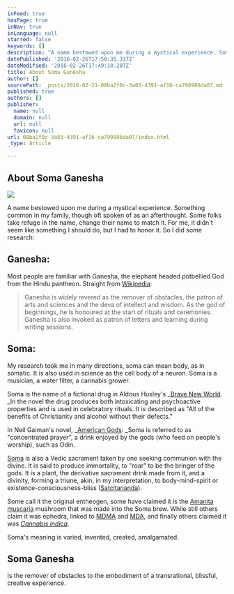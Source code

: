 ```yaml
---
inFeed: true
hasPage: true
inNav: true
inLanguage: null
starred: false
keywords: []
description: "A name bestowed upon me during a mystical experience. Something common in my family, though oft spoken of as an afterthought. Some folks take refuge in the name, change their name to match it. For me, it didn't seem like something I should do, but I had to honor it. So I did some research:"
datePublished: '2016-02-26T17:50:35.337Z'
dateModified: '2016-02-26T17:49:10.207Z'
title: About Soma Ganesha
author: []
sourcePath: _posts/2016-02-21-08ba2f0c-3a03-4391-af16-ca790986da07.md
published: true
authors: []
publisher:
  name: null
  domain: null
  url: null
  favicon: null
url: 08ba2f0c-3a03-4391-af16-ca790986da07/index.html
_type: Article

---
```

## About Soma Ganesha
![](https://the-grid-user-content.s3-us-west-2.amazonaws.com/50d307ad-2d13-450a-970d-2a82f88d5cf1.JPG)

A name bestowed upon me during a mystical experience. Something common in my family, though oft spoken of as an afterthought. Some folks take refuge in the name, change their name to match it. For me, it didn't seem like something I should do, but I had to honor it. So I did some research:

## Ganesha: 

Most people are familiar with Ganesha, the elephant headed potbellied God from the Hindu pantheon. Straight from [Wikipedia][0]: 
> 
> Ganesha is widely revered as the remover of obstacles, the patron of arts and sciences and the deva of intellect and wisdom. As the god of beginnings, he is honoured at the start of rituals and ceremonies. Ganesha is also invoked as patron of letters and learning during writing sessions.

## Soma: 

My research took me in many directions, soma can mean body, as in somatic. It is also used in science as the cell body of a neuron. Soma is a musician, a water filter, a cannabis grower. 

Soma is the name of a fictional drug in Aldous Huxley's _[Brave New World][1]. _In the novel the drug produces both intoxicating and psychoactive properties and is used in celebratory rituals. It is described as "All of the benefits of Christianity and alcohol without their defects." 

In Neil Gaiman's novel,  _[American Gods][2]: _Soma is referred to as "concentrated prayer", a drink enjoyed by the gods (who feed on people's worship), such as Odin.

[Soma][3] is also a Vedic sacrament taken by one seeking communion with the divine. It is said to produce immortality, to "roar" to be the bringer of the gods. It is a plant, the derivative sacrament drink made from it, and a divinity, forming a triune, akin, in my interpretation, to body-mind-spirit or existence-consciousness-bliss ([Satcitananda][4]). 

Some call it the original entheogen, some have claimed it is the [Amanita muscaria][5] mushroom that was made into the Soma brew. While still others claim it was ephedra, linked to [MDMA][6] and [MDA][7], and finally others claimed it was [_Cannabis indica_][8]. 

Soma's meaning is varied, invented, created, amalgamated.

## Soma Ganesha

Is the remover of obstacles to the embodiment of a transrational, blissful, creative experience.

[0]: https://en.m.wikipedia.org/wiki/Ganesha
[1]: https://en.m.wikipedia.org/wiki/Brave_New_World
[2]: https://en.m.wikipedia.org/wiki/American_Gods
[3]: https://en.m.wikipedia.org/wiki/Soma
[4]: https://en.wikipedia.org/wiki/Satcitananda
[5]: https://en.m.wikipedia.org/wiki/Amanita_muscaria
[6]: https://en.wikipedia.org/wiki/MDMA
[7]: https://en.wikipedia.org/wiki/Methylenedioxyamphetamine
[8]: https://en.wikipedia.org/wiki/Cannabis_indica